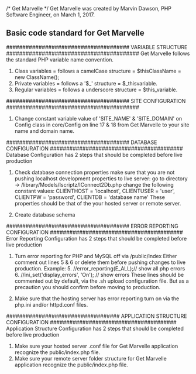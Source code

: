 /* Get Marvelle */
Get Marvelle was created by Marvin Dawson, PHP Software Engineer,
on March 1, 2017.

## Basic code standard for Get Marvelle
###################################### VARIABLE STRUCTURE #########################################
Get Marvelle follows the standard PHP variable name convention.
1. Class variables = follows a camelCase structure = $thisClassName = new ClassName();
2. Private variables = follows a '$_' structure = $_thisvariable.
3. Regular variables = follows a underscore structure = $this_variable.


###################################### SITE CONFIGURATION #########################################
1. Change constant variable value of 'SITE_NAME' & 'SITE_DOMAIN' on Config class in core/Config on line 17 & 18 from Get Marvelle to
your site name and domain name.

###################################### DATABASE CONFIGURATION #########################################
Database Configuration has 2 steps that should be completed before live production

1. Check database connection properties make sure that you are not pushing localhost development properties
    to live server:
    go to directory -> /library/Models/Iscriptz/IConnect2Db.php
    change the following constant values:
        CLIENTHOST = 'localhost',
        CLIENTUSER = 'user',
        CLIENTPW = 'password',
        CLIENTDB = 'database name'
    These properties should be that of the your hosted server or remote server.

2. Create database schema

###################################### ERROR REPORTING CONFIGURATION #########################################
Error Reporting Configuration has 2 steps that should be completed before live production

1. Turn error reporting for PHP and MySQL off via /public/index
Either comment out lines 5 & 6 or delete them before pushing changes to live production.
Example:
    5. //error_reporting(E_ALL);// show all php errors
    6. //ini_set('display_errors', 'On'); // show errors
These lines should be commented out by default, via the .sh upload configuration file.
But as a precaution you should confirm before moving to production.

2. Make sure that the hosting server has error reporting turn on via the php.ini and/or httpd.conf files.

################################### APPLICATION STRUCTURE CONFIGURATION #######################################
Application Structure Configuration has 2 steps that should be completed before live production

1. Make sure your hosted server .conf file for Get Marvelle application recognize the public/index.php file.
2. Make sure your remote server folder structure for Get Marvelle application recognize the public/index.php file.